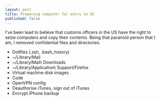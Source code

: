 ```yaml
---
layout: post
title: Preparing computer for entry to US
published: false
---
```


I've been lead to believe that customs officers in the US have the right to seize computers and copy their contents. Being that paranoid person that I am, I removed confidential files and directories.

* Dotfiles (.ssh, .bash_history)
* ~/Library/Mail
* ~/Library/Mail\ Downloads
* ~/Library/Application\ Support/Firefox
* Virtual machine disk images
* Code
* OpenVPN config
* Deauthorise iTunes, sign out of iTunes
* Encrypt iPhone backup
